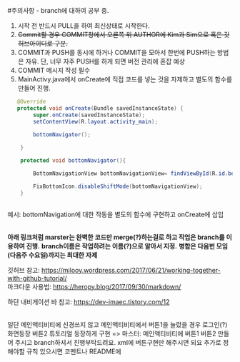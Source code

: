 #주의사항 - branch에 대하여 공부 중.

1. 시작 전 반드시 PULL을 하여 최신상태로 시작한다.
2. ~~Commit할 경우 COMMIT창에서 오른쪽 위 AUTHOR에 Kim과 Sim으로 혹은 깃허브아이디로 구분.~~
3. COMMIT과 PUSH를 동시에 하거나 COMMIT을 모아서 한번에 PUSH하는 방법은 자유. 단, 너무 자주 PUSH를 하게 되면 버전 관리에 혼잡 예상
4. COMMIT 메시지 작성 필수
5. MainActivy.java에서 onCreate에 직접 코드를 넣는 것을 자제하고 별도의 함수를 만들어 진행.

```java
   @Override
   protected void onCreate(Bundle savedInstanceState) {
        super.onCreate(savedInstanceState);
        setContentView(R.layout.activity_main);
   
        bottomNavigator();

    }

    protected void bottomNavigator(){

        BottomNavigationView bottomNavigationView= findViewById(R.id.bottom_navigationBar);

        FixBottomIcon.disableShiftMode(bottomNavigationView);
    }
   
```
예시: bottomNavigation에 대한 작동을 별도의 함수에 구현하고 onCreate에 삽입<br><br>
 



**아래 링크처럼 marster는 완벽한 코드만 merge(?)하는걸로 하고 작업은 branch를 이용하여 진행.**
**branch이름은 작업하려는 이름(?)으로 알아서 지정.**
**병합은 다음번 모임(다음주 수요일)까지는 최대한 자제**

깃허브 참고: https://milooy.wordpress.com/2017/06/21/working-together-with-github-tutorial/  
마크다운 사용법: https://heropy.blog/2017/09/30/markdown/

하단 내비게이션 바 참고: https://dev-imaec.tistory.com/12<br><br>

일단 메인액티비티에 신경쓰지 않고 메인액티비티에서 버튼1을 눌렀을 경우 로그인(?)화면등장 버튼2 튜토리얼 등장하게 구현
=> 마스터: 메인액티비티에 버튼1 버튼2 만들어 주시고 branch하셔서 진행부탁드려요. xml에 버튼구현만 해주시면 되요
추가로 정해야할 규칙 있으시면 코멘트나 README에 
